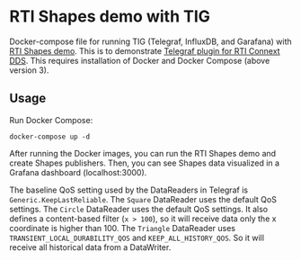 # RTI Shapes demo with TIG

Docker-compose file for running TIG (Telegraf, InfluxDB, and Garafana) with [RTI Shapes demo](https://www.rti.com/free-trial/shapes-demo).
This is to demonstrate [Telegraf plugin for RTI Connext DDS](https://www.rti.com/developers/rti-labs/telegraf-plugin-for-connext-dds). 
This requires installation of Docker and Docker Compose (above version 3).

## Usage

Run Docker Compose:
  
    docker-compose up -d
    
After running the Docker images, you can run the RTI Shapes demo and create Shapes publishers. 
Then, you can see Shapes data visualized in a Grafana dashboard (localhost:3000).

The baseline QoS setting used by the DataReaders in Telegraf is `Generic.KeepLastReliable`. 
The `Square` DataReader uses the default QoS settings. 
The `Circle` DataReader uses the default QoS settings. It also defines a content-based filter (`x > 100`), so it will receive data only the x coordinate is higher than 100. 
The `Triangle` DataReader uses `TRANSIENT_LOCAL_DURABILITY_QOS` and `KEEP_ALL_HISTORY_QOS`. So it will receive all historical data from a DataWriter. 
